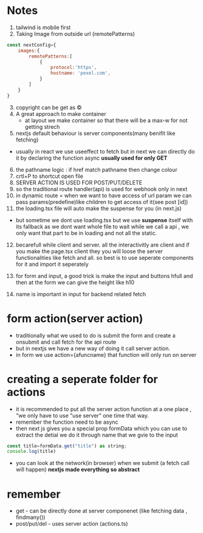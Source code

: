 # Notes
1. tailwind is mobile first
2. Taking Image from outside url (remotePatterns)
```js
const nextConfig={
    images:{
        remotePatterns:[
            {
                protocol:'https',
                hostname: 'pexel.com',
            }
        ]
    }
}
```
3. copyright can be get as &copy;
4. A great approach to make container
    - at layout we make container so that there will be a max-w for not getting strech
5. nextjs default behaviour is server components(many benifit like fetching)
 - usually in react we use useeffect to fetch but in next we can directly do it by declaring the function async
 **usually used for only GET**
6. the pathname logic : if href match pathname then change colour
7. crtl+P to shortcut open file
8. SERVER ACTION IS USED FOR POST/PUT/DELETE
9. so the traditional route handler(api) is used for webhook only in next
10. in dynamic route = when we want to have access of url param we can pass
params(predefine)like children to get access of it(see post [id])
11. the loading.tsx file will auto make the suspense for you (in next.js)
- but sometime we dont use loading.tsx but we use **suspense** itself with its fallback
as we dont want whole file to wait while we call a api , we only want that part to be in
loading and not all the static. 
12. becarefull while client and server.
all the interactivitly are client and if you make the page.tsx client they you will loose the server functionalities like fetch and all. so best is to use seperate components for it and import it seperately

13. for form and input, a good trick is make the input and buttons hfull and then at the form we can give the height like h10
14. name is important in input for backend related fetch

# form action(server action)
- traditionally what we used to do is submit the form and create a onsubmit and call fetch for the api route
- but in nextjs we have a new way of doing it call server action.
- in form we use action={afuncname} that function will only run on server

# creating a seperate folder for actions
- it is recommended to put all the server action function at a one place , "we only have to use "use server" one time that way.
- remember the function need to be async
- then next js gives you a special prop formData
which you can use to extract the detial
we do it through name that we gvie to the input
```js
const title=formData.get("title") as string;
console.log(title)
```
- you can look at the network(in browser) when we submit (a fetch call will happen)
**nextjs made everything so abstract**

# remember
- get - can be directly done at server componenet (like fetching data , findmany())
- post/put/del - uses server action (actions.ts)